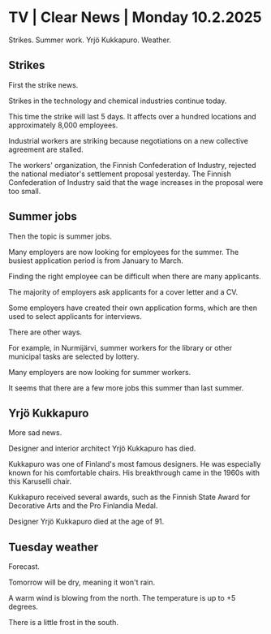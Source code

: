 # TV \| Clear News \| Monday 10.2.2025

Strikes. Summer work. Yrjö Kukkapuro. Weather.

## Strikes

First the strike news.

Strikes in the technology and chemical industries continue today.

This time the strike will last 5 days. It affects over a hundred locations and approximately 8,000 employees.

Industrial workers are striking because negotiations on a new collective agreement are stalled.

The workers' organization, the Finnish Confederation of Industry, rejected the national mediator's settlement proposal yesterday. The Finnish Confederation of Industry said that the wage increases in the proposal were too small.

## Summer jobs

Then the topic is summer jobs.

Many employers are now looking for employees for the summer. The busiest application period is from January to March.

Finding the right employee can be difficult when there are many applicants.

The majority of employers ask applicants for a cover letter and a CV.

Some employers have created their own application forms, which are then used to select applicants for interviews.

There are other ways.

For example, in Nurmijärvi, summer workers for the library or other municipal tasks are selected by lottery.

Many employers are now looking for summer workers.

It seems that there are a few more jobs this summer than last summer.

## Yrjö Kukkapuro

More sad news.

Designer and interior architect Yrjö Kukkapuro has died.

Kukkapuro was one of Finland's most famous designers. He was especially known for his comfortable chairs. His breakthrough came in the 1960s with this Karuselli chair.

Kukkapuro received several awards, such as the Finnish State Award for Decorative Arts and the Pro Finlandia Medal.

Designer Yrjö Kukkapuro died at the age of 91.

## Tuesday weather

Forecast.

Tomorrow will be dry, meaning it won't rain.

A warm wind is blowing from the north. The temperature is up to +5 degrees.

There is a little frost in the south.
